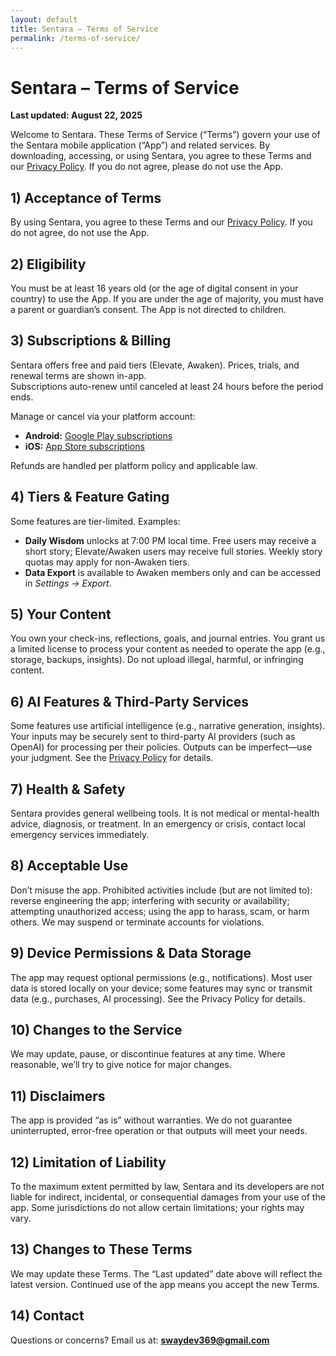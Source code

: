 ```yaml
---
layout: default
title: Sentara – Terms of Service
permalink: /terms-of-service/
---
```


# Sentara – Terms of Service

**Last updated: August 22, 2025**

Welcome to Sentara. These Terms of Service (“Terms”) govern your use of the Sentara mobile application (“App”) and related services. By downloading, accessing, or using Sentara, you agree to these Terms and our [Privacy Policy](https://swaydev369-pixel.github.io/sentara-privacy/). If you do not agree, please do not use the App.

## 1) Acceptance of Terms
By using Sentara, you agree to these Terms and our [Privacy Policy](https://swaydev369-pixel.github.io/sentara-privacy/). If you do not agree, do not use the App.

## 2) Eligibility
You must be at least 16 years old (or the age of digital consent in your country) to use the App. If you are under the age of majority, you must have a parent or guardian’s consent. The App is not directed to children.

## 3) Subscriptions & Billing
Sentara offers free and paid tiers (Elevate, Awaken). Prices, trials, and renewal terms are shown in-app.  
Subscriptions auto-renew until canceled at least 24 hours before the period ends.

Manage or cancel via your platform account:  
- **Android:** [Google Play subscriptions](https://play.google.com/store/account/subscriptions)  
- **iOS:** [App Store subscriptions](itms-apps://apps.apple.com/account/subscriptions)

Refunds are handled per platform policy and applicable law.

## 4) Tiers & Feature Gating
Some features are tier-limited. Examples:  
- **Daily Wisdom** unlocks at 7:00 PM local time. Free users may receive a short story; Elevate/Awaken users may receive full stories. Weekly story quotas may apply for non-Awaken tiers.  
- **Data Export** is available to Awaken members only and can be accessed in *Settings → Export*.

## 5) Your Content
You own your check-ins, reflections, goals, and journal entries. You grant us a limited license to process your content as needed to operate the app (e.g., storage, backups, insights). Do not upload illegal, harmful, or infringing content.

## 6) AI Features & Third-Party Services
Some features use artificial intelligence (e.g., narrative generation, insights). Your inputs may be securely sent to third-party AI providers (such as OpenAI) for processing per their policies. Outputs can be imperfect—use your judgment. See the [Privacy Policy](https://swaydev369-pixel.github.io/sentara-privacy/) for details.

## 7) Health & Safety
Sentara provides general wellbeing tools. It is not medical or mental-health advice, diagnosis, or treatment. In an emergency or crisis, contact local emergency services immediately.

## 8) Acceptable Use
Don’t misuse the app. Prohibited activities include (but are not limited to): reverse engineering the app; interfering with security or availability; attempting unauthorized access; using the app to harass, scam, or harm others. We may suspend or terminate accounts for violations.

## 9) Device Permissions & Data Storage
The app may request optional permissions (e.g., notifications). Most user data is stored locally on your device; some features may sync or transmit data (e.g., purchases, AI processing). See the Privacy Policy for details.

## 10) Changes to the Service
We may update, pause, or discontinue features at any time. Where reasonable, we’ll try to give notice for major changes.

## 11) Disclaimers
The app is provided “as is” without warranties. We do not guarantee uninterrupted, error-free operation or that outputs will meet your needs.

## 12) Limitation of Liability
To the maximum extent permitted by law, Sentara and its developers are not liable for indirect, incidental, or consequential damages from your use of the app. Some jurisdictions do not allow certain limitations; your rights may vary.

## 13) Changes to These Terms
We may update these Terms. The “Last updated” date above will reflect the latest version. Continued use of the app means you accept the new Terms.

## 14) Contact
Questions or concerns? Email us at: **swaydev369@gmail.com**
